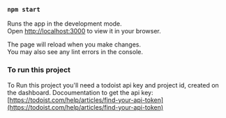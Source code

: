 ### `npm start`

Runs the app in the development mode.\
Open [http://localhost:3000](http://localhost:3000) to view it in your browser.

The page will reload when you make changes.\
You may also see any lint errors in the console.

### To run this project

To Run this project you'll need a todoist api key and project id, created on the dashboard.
Docoumentation to get the api key:
[https://todoist.com/help/articles/find-your-api-token](https://todoist.com/help/articles/find-your-api-token)

